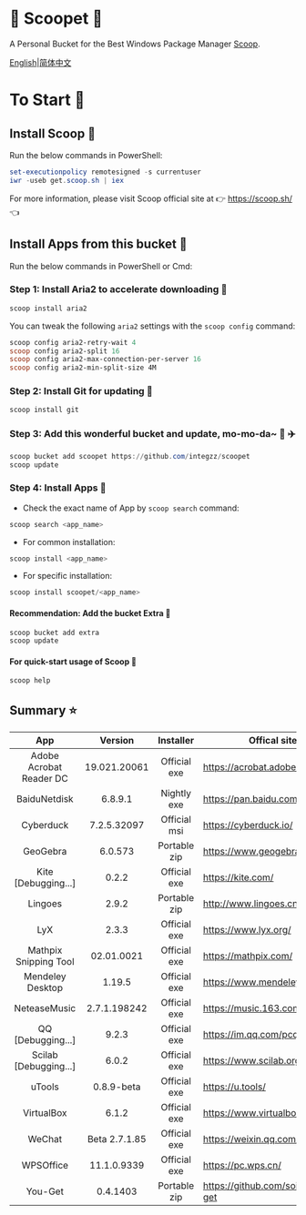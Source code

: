 <div align="left">
<h1 align="left"> 🍨 Scoopet 🍨 </h1>

<p> A Personal Bucket for the Best Windows Package Manager <a href="https://github.com/lukesampson/scoop">Scoop</a>.
</p>

<p align="left">
        <a href="README.md">English</a>|<a href="README_CN.md">简体中文</a>
</p>
</div>

# To Start 🏃

## Install Scoop 🚴

Run the below commands in PowerShell:

```powershell
set-executionpolicy remotesigned -s currentuser
iwr -useb get.scoop.sh | iex
```

For more information, please visit Scoop official site at 👉 https://scoop.sh/ 👈

## Install Apps from this bucket 🚗

Run the below commands in PowerShell or Cmd:

### Step 1: Install Aria2 to accelerate downloading 🚅

```powershell
scoop install aria2
```

You can tweak the following `aria2` settings with the `scoop config` command:

```powershell
scoop config aria2-retry-wait 4
scoop config aria2-split 16
scoop config aria2-max-connection-per-server 16
scoop config aria2-min-split-size 4M
```

### Step 2: Install Git for updating 🎫

```powershell
scoop install git
```

### Step 3: Add this wonderful bucket and update, mo-mo-da~ 💋 ✈️

```powershell
scoop bucket add scoopet https://github.com/integzz/scoopet
scoop update
```

### Step 4: Install Apps 🚀

- Check the exact name of App by `scoop search` command:

```powershell
scoop search <app_name>
```

- For common installation:

```powershell
scoop install <app_name>
```

- For specific installation:

```powershell
scoop install scoopet/<app_name>
```

#### Recommendation: Add the bucket Extra 💯

``` powershell
scoop bucket add extra
scoop update
```

#### For quick-start usage of Scoop 📖

```powershell
scoop help
```

## Summary ⭐️

|           App           |    Version    |  Installer   | Offical site                       |
| :---------------------: | :-----------: | :----------: | ---------------------------------- |
| Adobe Acrobat Reader DC | 19.021.20061  | Official exe | https://acrobat.adobe.com/         |
|      BaiduNetdisk       |    6.8.9.1    | Nightly exe  | https://pan.baidu.com/             |
|        Cyberduck        |  7.2.5.32097  | Official msi | https://cyberduck.io/              |
|        GeoGebra         |    6.0.573    | Portable zip | https://www.geogebra.org/          |
|   Kite [Debugging...]   |     0.2.2     | Official exe | https://kite.com/                  |
|         Lingoes         |     2.9.2     | Portable zip | http://www.lingoes.cn/             |
|           LyX           |     2.3.3     | Official exe | https://www.lyx.org/               |
|  Mathpix Snipping Tool  |  02.01.0021   | Official exe | https://mathpix.com/               |
|    Mendeley Desktop     |    1.19.5     | Official exe | https://www.mendeley.com/          |
|      NeteaseMusic       | 2.7.1.198242  | Official exe | https://music.163.com/             |
|    QQ [Debugging...]    |     9.2.3     | Official exe | https://im.qq.com/pcqq/            |
|  Scilab [Debugging...]  |     6.0.2     | Official exe | https://www.scilab.org/            |
|         uTools          |  0.8.9-beta   | Official exe | https://u.tools/                   |
|       VirtualBox        |     6.1.2     | Official exe | https://www.virtualbox.org/        |
|         WeChat          | Beta 2.7.1.85 | Official exe | https://weixin.qq.com/             |
|        WPSOffice        |  11.1.0.9339  | Official exe | https://pc.wps.cn/                 |
|         You-Get         |   0.4.1403    | Portable zip | https://github.com/soimort/you-get |
